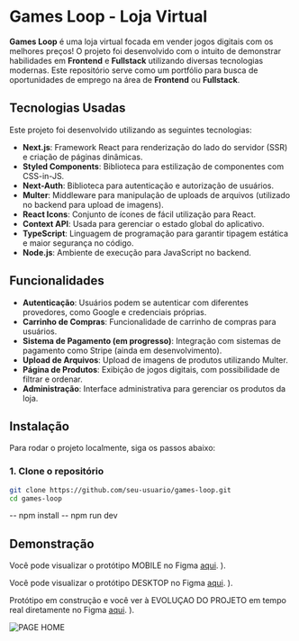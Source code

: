 # Games Loop - Loja Virtual

**Games Loop** é uma loja virtual focada em vender jogos digitais com os melhores preços! O projeto foi desenvolvido com o intuito de demonstrar habilidades em **Frontend** e **Fullstack** utilizando diversas tecnologias modernas. Este repositório serve como um portfólio para busca de oportunidades de emprego na área de **Frontend** ou **Fullstack**.

## Tecnologias Usadas

Este projeto foi desenvolvido utilizando as seguintes tecnologias:

- **Next.js**: Framework React para renderização do lado do servidor (SSR) e criação de páginas dinâmicas.
- **Styled Components**: Biblioteca para estilização de componentes com CSS-in-JS.
- **Next-Auth**: Biblioteca para autenticação e autorização de usuários.
- **Multer**: Middleware para manipulação de uploads de arquivos (utilizado no backend para upload de imagens).
- **React Icons**: Conjunto de ícones de fácil utilização para React.
- **Context API**: Usada para gerenciar o estado global do aplicativo.
- **TypeScript**: Linguagem de programação para garantir tipagem estática e maior segurança no código.
- **Node.js**: Ambiente de execução para JavaScript no backend.

## Funcionalidades

- **Autenticação**: Usuários podem se autenticar com diferentes provedores, como Google e credenciais próprias.
- **Carrinho de Compras**: Funcionalidade de carrinho de compras para usuários.
- **Sistema de Pagamento (em progresso)**: Integração com sistemas de pagamento como Stripe (ainda em desenvolvimento).
- **Upload de Arquivos**: Upload de imagens de produtos utilizando Multer.
- **Página de Produtos**: Exibição de jogos digitais, com possibilidade de filtrar e ordenar.
- **Administração**: Interface administrativa para gerenciar os produtos da loja.

## Instalação

Para rodar o projeto localmente, siga os passos abaixo:

### 1. Clone o repositório

```bash
git clone https://github.com/seu-usuario/games-loop.git
cd games-loop
```
-- npm install
-- npm run dev

## Demonstração

Você pode visualizar o protótipo MOBILE no Figma [aqui](https://www.figma.com/proto/E1W2Aj08FVdOdKaFfEs4G5/GAMES-LOOP?node-id=1-2&node-type=canvas&t=7hwJBM5HaPup56Kn-0&scaling=scale-down&content-scaling=fixed&page-id=0%3A1).
).

Você pode visualizar o protótipo DESKTOP no Figma [aqui](https://www.figma.com/proto/E1W2Aj08FVdOdKaFfEs4G5/GAMES-LOOP?node-id=114-408&node-type=canvas&t=7hwJBM5HaPup56Kn-0&scaling=min-zoom&content-scaling=fixed&page-id=114%3A407).
).

Protótipo em construção e você ver à EVOLUÇAO DO PROJETO em tempo real diretamente no Figma
[aqui](https://www.figma.com/design/E1W2Aj08FVdOdKaFfEs4G5/GAMES-LOOP?node-id=114-407&node-type=canvas&t=7hwJBM5HaPup56Kn-0).
).



![PAGE HOME](https://github.com/user-attachments/assets/f148c724-b869-436d-8ade-4ce0efd20184)
